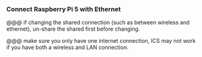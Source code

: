 ### Connect Raspberry Pi 5 with Ethernet

@@@ if changing the shared connection (such as between wireless and ethernet), un-share the shared first before changing.

@@@ make sure you only have one internet  connection, ICS may not work if you have both a wireless and LAN connection.

